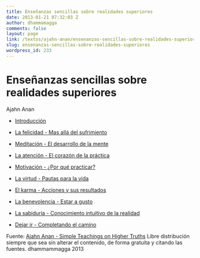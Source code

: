 ```yaml
---
title: Enseñanzas sencillas sobre realidades superiores
date: 2013-01-21 07:32:03 Z
author: dhammamagga
comments: false
layout: page
link: /textos/ajahn-anan/ensenanzas-sencillas-sobre-realidades-superiores/
slug: ensenanzas-sencillas-sobre-realidades-superiores
wordpress_id: 233
---
```


# Enseñanzas sencillas sobre realidades superiores




Ajahn Anan<!-- more -->

* [Introducción](/textos/ajahn-anan/ensenanzas-sencillas-sobre-realidades-superiores/introduccion/)

	
* [La felicidad - Mas allá del sufrimiento](/textos/ajahn-anan/ensenanzas-sencillas-sobre-realidades-superiores/la-felicidad/)

	
* [Meditación - El desarrollo de la mente](/textos/ajahn-anan/ensenanzas-sencillas-sobre-realidades-superiores/meditacion/)

	
* [La atención - El corazón de la práctica](/textos/ajahn-anan/ensenanzas-sencillas-sobre-realidades-superiores/la-atencion/)

	
* [Motivación - ¿Por qué practicar?](/textos/ajahn-anan/ensenanzas-sencillas-sobre-realidades-superiores/motivacion/)

	
* [La virtud - Pautas para la vida](/textos/ajahn-anan/ensenanzas-sencillas-sobre-realidades-superiores/la-virtud/)

	
* [El karma - Acciones y sus resultados](/textos/ajahn-anan/ensenanzas-sencillas-sobre-realidades-superiores/el-karma/)

	
* [La benevolencia - Estar a gusto](/textos/ajahn-anan/ensenanzas-sencillas-sobre-realidades-superiores/la-benevolencia/)

	
* [La sabiduría - Conocimiento intuitivo de la realidad](/textos/ajahn-anan/ensenanzas-sencillas-sobre-realidades-superiores/la-sabiduria/)

	
* [Dejar ir - Completando el camino](/textos/ajahn-anan/ensenanzas-sencillas-sobre-realidades-superiores/dejar-ir/)

<!-- more -->


Fuente: [Ajahn Anan - Simple Teachings on Higher Truths](http://www.watmarpjan.org/en/en-book-cds.html)
Libre distribución siempre que sea sin alterar el contenido, de forma gratuita y citando las fuentes.
dhammammagga 2013
